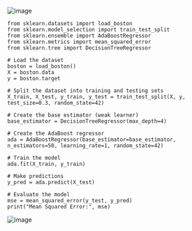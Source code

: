 ![image](https://user-images.githubusercontent.com/60442877/235334766-599ea3fb-091a-4946-b054-4bfb69b15045.png)

    from sklearn.datasets import load_boston
    from sklearn.model_selection import train_test_split
    from sklearn.ensemble import AdaBoostRegressor
    from sklearn.metrics import mean_squared_error
    from sklearn.tree import DecisionTreeRegressor

    # Load the dataset
    boston = load_boston()
    X = boston.data
    y = boston.target

    # Split the dataset into training and testing sets
    X_train, X_test, y_train, y_test = train_test_split(X, y, test_size=0.3, random_state=42)

    # Create the base estimator (weak learner)
    base_estimator = DecisionTreeRegressor(max_depth=4)

    # Create the AdaBoost regressor
    ada = AdaBoostRegressor(base_estimator=base_estimator, n_estimators=50, learning_rate=1, random_state=42)

    # Train the model
    ada.fit(X_train, y_train)

    # Make predictions
    y_pred = ada.predict(X_test)

    # Evaluate the model
    mse = mean_squared_error(y_test, y_pred)
    print("Mean Squared Error:", mse)

![image](https://user-images.githubusercontent.com/60442877/235334770-60278ff9-411c-48c1-a97d-48e9efbacc80.png)
